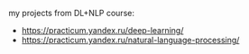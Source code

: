 my projects from DL+NLP course:
- https://practicum.yandex.ru/deep-learning/
- https://practicum.yandex.ru/natural-language-processing/
